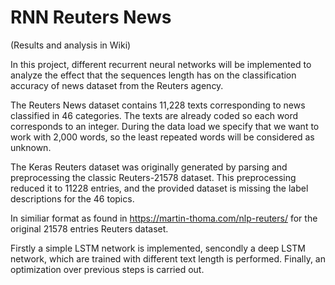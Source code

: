 # RNN Reuters News

(Results and analysis in Wiki)

In this project, different recurrent neural networks will be implemented to analyze the effect that the sequences length has on the classification accuracy of news dataset from the Reuters agency.

The Reuters News dataset contains 11,228 texts corresponding to news classified in 46 categories. The texts are already coded so each word corresponds to an integer. During the data load we specify that we want to work with 2,000 words, so the least repeated words will be considered as unknown.

The Keras Reuters dataset was originally generated by parsing and preprocessing the classic Reuters-21578 dataset. This preprocessing reduced it to 11228 entries, and the provided dataset is missing the label descriptions for the 46 topics.

In similiar format as found in https://martin-thoma.com/nlp-reuters/ for the original 21578 entries Reuters dataset.

Firstly a simple LSTM network is implemented, sencondly a deep LSTM network, which are trained with different text length is performed. Finally, an optimization over previous steps is carried out.
                            
